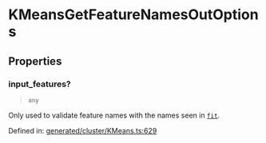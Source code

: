 # KMeansGetFeatureNamesOutOptions

## Properties

### input\_features?

> `any`

Only used to validate feature names with the names seen in [`fit`](#sklearn.cluster.KMeans.fit "sklearn.cluster.KMeans.fit").

Defined in:  [generated/cluster/KMeans.ts:629](https://github.com/transitive-bullshit/scikit-learn-ts/blob/92ab806/packages/sklearn/src/generated/cluster/KMeans.ts#L629)
